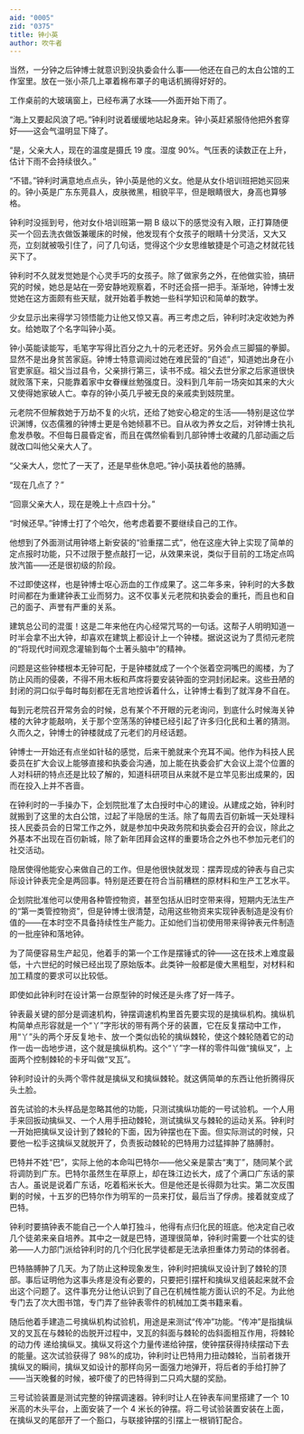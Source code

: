 ```yaml
---
aid: "0005"
zid: "0375"
title: 钟小英
author: 吹牛者
---
```


当然，一分钟之后钟博士就意识到没执委会什么事——他还在自己的太白公馆的工作室里。放在一张小茶几上罩着棉布罩子的电话机搁得好好的。

工作桌前的大玻璃窗上，已经布满了水珠——外面开始下雨了。

“海上又要起风浪了吧。”钟利时说着缓缓地站起身来。钟小英赶紧服侍他把外套穿好——这会气温明显下降了。

“是，父亲大人，现在的温度是摄氏 19 度。湿度 90%。气压表的读数正在上升，估计下雨不会持续很久。”

“不错。”钟利时满意地点点头，钟小英是他的义女。他是从女仆培训班把她买回来的。钟小英是广东东莞县人，皮肤微黑，相貌平平，但是眼睛很大，身高也算够格。

钟利时没摇到号，他对女仆培训班第一期 B 级以下的感觉没有入眼，正打算随便买一个回去洗衣做饭兼暖床的时候，他发现有个女孩子的眼睛十分灵活，又大又亮，立刻就被吸引住了，问了几句话，觉得这个少女思维敏捷是个可造之材就花钱买下了。

钟利时不久就发觉她是个心灵手巧的女孩子。除了做家务之外，在他做实验，搞研究的时候，她总是站在一旁安静地观察着，不时还会搭一把手。渐渐地，钟博士发觉她在这方面颇有些天赋，就开始着手教她一些科学知识和简单的数学。

少女显示出来得学习领悟能力让他又惊又喜。再三考虑之后，钟利时决定收她为养女。给她取了个名字叫钟小英。

钟小英能读能写，毛笔字写得比百分之九十的元老还好。另外会点三脚猫的拳脚。显然不是出身贫苦家庭。钟博士特意调阅过她在难民营的“自述”，知道她出身在小官吏家庭。祖父当过县令，父亲排行第三，读书不成。祖父去世分家之后家道很快就败落下来，只能靠着家中女眷缫丝勉强度日。没料到几年前一场突如其来的大火又使得她家破人亡。幸存的钟小英几乎被无良的亲戚卖到妓院里。

元老院不但解救她于万劫不复的火坑，还给了她安心稳定的生活——特别是这位学识渊博，仪态儒雅的钟博士更是令她倾慕不已。自从收为养女之后，对钟博士执礼愈发恭敬。不但每日晨昏定省，而且在偶然偷看到几部钟博士收藏的几部动画之后就改口叫他父亲大人了。

“父亲大人，您忙了一天了，还是早些休息吧。”钟小英扶着他的胳膊。

“现在几点了？”

“回禀父亲大人，现在是晚上十点四十分。”

“时候还早。”钟博士打了个哈欠，他考虑着要不要继续自己的工作。

他想到了外面测试用钟塔上新安装的“验重摆二式”，他在这座大钟上实现了简单的定点报时功能，只不过限于整点敲打一记，从效果来说，类似于目前的工场定点鸣放汽笛——还是很初级的阶段。

不过即使这样，也是钟博士呕心沥血的工作成果了。这二年多来，钟利时的大多数时间都在为重建钟表工业而努力。这不仅事关元老院和执委会的重托，而且也和自己的面子、声誉有严重的关系。

建筑总公司的混蛋！这是二年来他在内心经常咒骂的一句话。这帮子人明明知道一时半会拿不出大钟，却喜欢在建筑上都设计上一个钟楼。据说这说为了贯彻元老院的“将现代时间观念灌输到每个土著头脑中”的精神。

问题是这些钟楼根本无钟可配，于是钟楼就成了一个个张着空洞嘴巴的阁楼，为了防止风雨的侵袭，不得不用木板和芦席将要安装钟面的空洞封闭起来。这些丑陋的封闭的洞口似乎每时每刻都在无言地控诉着什么，让钟博士看到了就浑身不自在。

每到元老院召开常务会的时候，总有某个不开眼的元老询问，到底什么时候海关钟楼的大钟才能敲响，关于那个空荡荡的钟楼已经引起了许多归化民和土著的猜测。久而久之，钟博士的钟楼就成了元老们的月经话题。

钟博士一开始还有点坐如针毡的感觉，后来干脆就来个充耳不闻。他作为科技人民委员在扩大会议上能够直接和执委会沟通，加上能在执委会扩大会议上混个位置的人对科研的特点还是比较了解的，知道科研项目从来就不是立竿见影出成果的，因而在投入上并不吝啬。

在钟利时的一手操办下，企划院批准了太白授时中心的建设。从建成之始，钟利时就搬到了这里的太白公馆，过起了半隐居的生活。除了每周去百仞新城一天处理科技人民委员会的日常工作之外，就是参加中央政务院和执委会召开的会议，除此之外基本不出现在百仞新城，除了新年团拜会这样的重要场合之外也不参加元老们的社交活动。

隐居使得他能安心来做自己的工作。但是他很快就发现：摆弄现成的钟表与自己实际设计钟表完全是两回事。特别是还要在符合当前糟糕的原材料和生产工艺水平。

企划院批准他可以使用各种管控物资，甚至包括从旧时空带来得，短期内无法生产的“第一类管控物资”，但是钟博士很清楚，动用这些物资来实现钟表制造是没有价值的——在本时空不具备持续性生产能力。正如他们当初使用带来得钟表元件制造的一批座钟和落地钟。

为了简便容易生产起见，他着手的第一个工作是摆锤式的钟——这在技术上难度最低，十六世纪的时候已经出现了原始版本。此类钟一般都是傻大黑粗型，对材料和加工精度的要求可以比较低。

即使如此钟利时在设计第一台原型钟的时候还是头疼了好一阵子。

钟表最关键的部分是调速机构，钟摆调速机构里首先要实现的是擒纵机构。擒纵机构简单点形容就是一个“丫”字形状的带有两个牙的装置，它在反复摆动中工作，用“丫”头的两个牙反复地卡、放一个类似齿轮的擒纵棘轮，使这个棘轮随着它的动作一齿一齿地步进，这个就是擒纵机构。这个“丫”字一样的零件叫做“擒纵叉”，上面两个控制棘轮的卡牙叫做“叉瓦”。

钟利时设计的头两个零件就是擒纵叉和擒纵棘轮。就这俩简单的东西让他折腾得灰头土脸。

首先试验的木头样品是忽略其他的功能，只测试擒纵功能的一号试验机。一个人用手来回扳动擒纵叉、一个人用手扭动棘轮，测试擒纵叉与棘轮的运动关系。钟利时一开始把擒纵叉设计到了棘轮的下面，因为钟摆也在下面。但实际测试的时候，只要他一松手这擒纵叉就脱开了，负责扳动棘轮的巴特用力过猛摔肿了胳膊肘。

巴特并不姓“巴”，实际上他的本命叫巴特尔——他父亲是蒙古“夷丁”，随同某个武将调防到广东。巴特尔虽然生在草原上，却在珠江边长大，成了个满口广东话的蒙古人。虽说是说着广东话，吃着稻米长大。但是他还是长得颇为壮实。第二次反围剿的时候，十五岁的巴特尔作为明军的一员来打仗，最后当了俘虏。接着就变成了巴特。

钟利时要搞钟表不能自己一个人单打独斗，他得有点归化民的班底。他决定自己收几个徒弟来亲自培养。其中之一就是巴特，道理很简单，钟利时需要一个壮实的徒弟——人力部门派给钟利时的几个归化民学徒都是无法承担重体力劳动的体弱者。

巴特胳膊肿了几天。为了防止这种现象发生，钟利时把擒纵叉设计到了棘轮的顶部。事后证明他为这事头疼是没有必要的，只要把引摆杆和擒纵叉组装起来就不会出这个问题了。这件事充分让他认识到了自己在机械性能方面认识的不足。为此他专门去了次大图书馆，专门弄了些钟表零件的机械加工类书籍来看。

随后他着手建造二号擒纵机构试验机，用途是来测试“传冲”功能。“传冲”是指擒纵叉的叉瓦在与棘轮的齿脱开过程中，叉瓦的斜面与棘轮的齿斜面相互作用，将棘轮的动力传 递给擒纵叉。擒纵叉将这个力量传递给钟摆，使钟摆获得持续摆动下去的能量。这次试验获得了 98%的成功，钟利时让巴特用力扭动棘轮，当前者拨开擒纵叉的瞬间，擒纵叉如设计的那样向另一面强力地弹开，将后者的手给打肿了——当天晚餐的时候，被吓傻了的巴特得到二只鸡大腿的奖励。

三号试验装置是测试完整的钟摆调速器。钟利时让人在钟表车间里搭建了一个 10 米高的木头平台，上面安装了一个 4 米长的钟摆。将二号试验装置安装在上面，在擒纵叉的尾部开了一个豁口，与联接钟摆的引摆上一根销钉配合。
